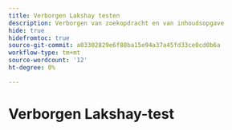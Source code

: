 ```yaml
---
title: Verborgen Lakshay testen
description: Verborgen van zoekopdracht en van inhoudsopgave
hide: true
hidefromtoc: true
source-git-commit: a03302829e6f88ba15e94a37a45fd33ce0cd0b6a
workflow-type: tm+mt
source-wordcount: '12'
ht-degree: 0%

---
```


# Verborgen Lakshay-test

